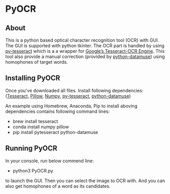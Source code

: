 # PyOCR

## About
This is a python based optical character recognition tool (OCR) with GUI.
The GUI is supported with python tkinter. The OCR part is handled by
using [py-tesseract](https://pypi.org/project/pytesseract/) which is a
a wrapper for 
[Google’s Tesseract-OCR Engine](https://github.com/tesseract-ocr/tesseract). 
This tool also provide a manual correction 
(provided by [python-datamuse](https://pypi.org/project/python-datamuse/)) 
using homophones of target words. 

## Installing PyOCR
Once you've downloaded all files. Install following dependencies:
([Tesseract](https://github.com/tesseract-ocr/tesseract), 
[Pillow](https://pillow.readthedocs.io/en/stable/), 
[Numpy](https://numpy.org),
[py-tesseract](https://pypi.org/project/pytesseract/), 
[python-datamuse](https://pypi.org/project/python-datamuse/))

An example using Homebrew, Anaconda, Pip to install aboving dependencies 
contains following command lines:
* brew install tesseract
* conda install numpy pillow
* pip install pytesseract python-datamuse

## Running PyOCR
In your console, run below commend line:
* python3 PyOCR.py

to launch the GUI. Then you can select the image to OCR with. And you
can also get homophones of a word as its candidates.

